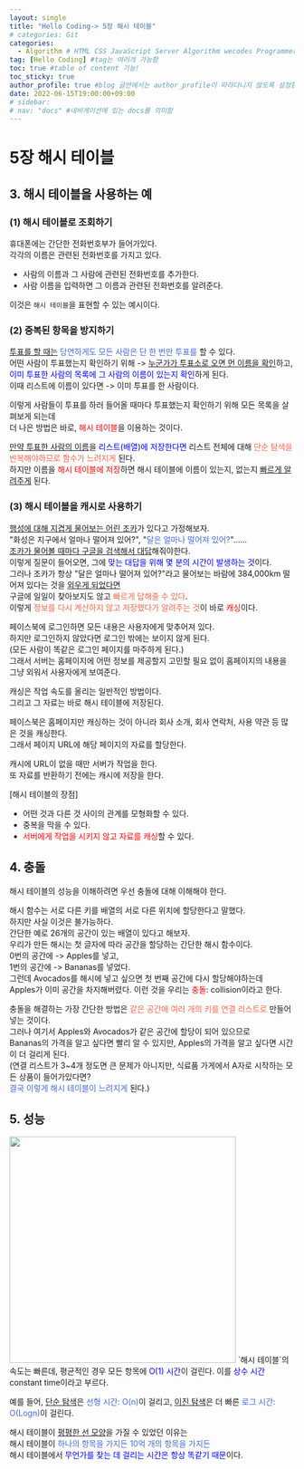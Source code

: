```yaml
---
layout: single
title: "Hello Coding-> 5장 해시 테이블"
# categories: Git
categories:
  - Algorithm # HTML CSS JavaScript Server Algorithm wecodes Programmers1 Programmers2 CS Github Blog
tag: [Hello Coding] #tag는 여러개 가능함
toc: true #table of content 기능!
toc_sticky: true
author_profile: true #blog 글안에서는 author_profile이 따라다니지 않도록 설정함
date: 2022-06-15T19:00:00+09:00
# sidebar:
# nav: "docs" #네비게이션에 있는 docs를 의미함
---
```

# 5장 해시 테이블
## 3. 해시 테이블을 사용하는 예
### (1) 해시 테이블로 조회하기
휴대폰에는 간단한 전화번호부가 들어가있다.  
각각의 이름은 관련된 전화번호를 가지고 있다.  

- 사람의 이름과 그 사람에 관련된 전화번호를 추가한다.  
- 사람 이름을 입력하면 그 이름과 관련된 전화번호를 알려준다.  

이것은 `해시 테이블`을 표현할 수 있는 예시이다.  

### (2) 중복된 항목을 방지하기
<u>투표를 할 때는</u> <span style="color:royalblue">당연하게도 모든 사람은 단 한 번만 투표를</span> 할 수 있다.  
어떤 사람이 투표했는지 확인하기 위해 -> <u>누군가가 투표소로 오면 먼 이름을 확인</u>하고,  
<span style="color:blue">이미 투표한 사람의 목록에 그 사람의 이름이 있는지 확인</span>하게 된다.  
이때 리스트에 이름이 있다면 -> 이미 투표를 한 사람이다.  

이렇게 사람들이 투표를 하러 들어올 때마다 투표했는지 확인하기 위해 모든 목록을 살펴보게 되는데  
더 나은 방법은 바로, <span style="color:red">해시 테이블</span>을 이용하는 것이다.  

<u>만약 투표한 사람의 이름</u>을 <span style="color:blue">리스트(배열)에 저장한다면</span> 리스트 전체에 대해 <span style="color:tomato">단순 탐색을 반복해야하므로 함수가 느려지게</span> 된다.  
하지만 이름을 <span style="color:red">해시 테이블에 저장</span>하면 해시 테이블에 이름이 있는지, 없는지 <u>빠르게 알려주게</u> 된다.  

### (3) 해시 테이블을 캐시로 사용하기
<u>행성에 대해 지겹게 물어보는 어린 조카</u>가 있다고 가정해보자.  
"화성은 지구에서 얼마나 떨어져 있어?", "<span style="color:royalblue">달은 얼마나 떨어져 있어?</span>"......  
<u>조카가 물어볼 때마다 구글을 검색해서 대답</u>해줘야한다.  
이렇게 질문이 들어오면, 그에 <span style="color:blue">맞는 대답을 위해 몇 분의 시간이 발생하는 것</span>이다.  
그러나 조카가 항상 "달은 얼마나 떨어져 있어?"라고 물어보는 바람에 384,000km 떨어져 있다는 것을 <u>외우게 되었다면</u>  
구글에 일일이 찾아보지도 않고 <span style="color:tomato">빠르게 답해줄 수 있다</span>.  
이렇게 <span style="color:tomato">정보를 다시 계산하지 않고 저장했다가 알려주는 것</span>이 바로 <span style="color:red">캐싱</span>이다.  

페이스북에 로그인하면 모든 내용은 사용자에게 맞추어져 있다.  
하지만 로그인하지 않았다면 로그인 밖에는 보이지 않게 된다.  
(모든 사람이 똑같은 로그인 페이지를 마주하게 된다.)  
그래서 서버는 홈페이지에 어떤 정보를 제공할지 고민할 필요 없이 홈페이지의 내용을 그냥 외워서 사용자에게 보여준다.  

캐싱은 작업 속도를 올리는 일반적인 방법이다.  
그리고 그 자료는 바로 해시 테이블에 저장된다.  

페이스북은 홈페이지만 캐싱하는 것이 아니라 회사 소개, 회사 연락처, 사용 약관 등 많은 것을 캐싱한다.  
그래서 페이지 URL에 해당 페이지의 자료를 할당한다.  

캐시에 URL이 없을 때만 서버가 작업을 한다.  
또 자료를 반환하기 전에는 캐시에 저장을 한다.  

[해시 테이블의 장점]  
- 어떤 것과 다른 것 사이의 관계를 모형화할 수 있다.  
- 중복을 막을 수 있다.  
- <span style="color:red">서버에게 작업을 시키지 않고 자료를 캐싱</span>할 수 있다.  

## 4. 충돌
해시 테이블의 성능을 이해하려면 우선 충돌에 대해 이해해야 한다.  

해시 함수는 서로 다른 키를 배열의 서로 다른 위치에 할당한다고 말했다.  
하지만 사실 이것은 불가능하다.  
간단한 예로 26개의 공간이 있는 배열이 있다고 해보자.  
우리가 만든 해시는 첫 글자에 따라 공간을 할당하는 간단한 해시 함수이다.  
0번의 공간에 -> Apples를 넣고,  
1번의 공간에 -> Bananas를 넣었다.  
그런데 Avocados를 해시에 넣고 싶으면 첫 번째 공간에 다시 할당해야하는데  
Apples가 이미 공간을 차지해버렸다. 이런 것을 우리는 <span style="color:red">충돌</span>: collision이라고 한다.  

충돌을 해결하는 가장 간단한 방법은 <span style="color:tomato">같은 공간에 여러 개의 키를 연결 리스트로</span> 만들어 넣는 것이다.  
그러나 여기서 Apples와 Avocados가 같은 공간에 할당이 되어 있으므로  
Bananas의 가격을 알고 싶다면 빨리 알 수 있지만, Apples의 가격을 알고 싶다면 시간이 더 걸리게 된다.  
(연결 리스트가 3~4개 정도면 큰 문제가 아니지만, 식료품 가게에서 A자로 시작하는 모든 상품이 들어가있다면?  
<span style="color:royalblue">결국 이렇게 해시 테이블이 느려지게</span> 된다.)  

## 5. 성능
<img src="https://user-images.githubusercontent.com/87808288/173979315-5eb79a42-90a8-4fc6-980f-ad59fa994db6.png" width="400">  
`해시 테이블`의 속도는 빠른데,  
평균적인 경우 모든 항목에 <span style="color:blue">O(1) 시간</span>이 걸린다. 이를 <span style="color:blue">상수 시간</span> constant time이라고 부르다.  

예를 들어, <u>단순 탐색</u>은 <span style="color:royalblue">선형 시간: O(n)</span>이 걸리고, <u>이진 탐색</u>은 더 빠른 <span style="color:royalblue">로그 시간: O(Logn)</span>이 걸린다.  

해시 테이블이 <u>평평한 선 모양</u>을 가질 수 있었던 이유는  
해시 테이블이 <span style="color:royalblue">하나의 항목을 가지든 10억 개의 항목을 가지든</span>  
해시 테이블에서 <span style="color:blue">무언가를 찾는 데 걸리는 시간은 항상 똑같기 때문</span>이다.  


<!-- <span style="color:royalblue"> -->

<!-- ### 2. Link 넣기

```

유형 1: (설명어를 입력) : [gunhee's coding blog](https://gunhee-jeong.github.io/)
유형 2: (URL 자동연결) : <https://gunhee-jeong.github.io/>
유형 3: (동일 파일 내 '문단으로 이동') : [1. Header로 이동](###-1-header)

```

유형 1: (설명어를 입력) : [gunhee's coding blog](https://gunhee-jeong.github.io/)
유형 2: (URL 자동연결) : <https://gunhee-jeong.github.io/>
유형 3: (동일 파일 내 '문단으로 이동') : [1. Header로 이동](#1-header)
유형 3의 방법

1. 특수문자를 제거
2. 스페이스는 -로 바꾸고
3. 대문자는 소문자로!
   그래서 ### 1. Header -> #1-header

## Link: [google][https://www.google.com/]

### 3. 수평선

```

---

```

---

### 4. 라인 바꾸기

```

스페이스바를 2번 눌러주면 다음칸으로
이동할 수 있어요!

```

---

스페이스바를 2번 눌러주면
다음칸으로 이동할 수 있어요!

### 5. list 만들기

```

1. 1번
2. 2번
3. 3번

- 순서없는 list
  - 순서없는 list
    - 순서없는 list

```

1. 1번
2. 2번
3. 3번

- 순서없는 list
  - 순서없는 list
    - 순서없는 list

---

### 6. font 관련

```

**진하게** -> 볼드
_기울여서_ -> 이탤릭체
~~취소선~~ -> 취소선

<ul>밑줄넣기</ul> -> 밑줄
<span style="color:red">빨간 글씨</span> -> 글자색
이것이 `인라인` 입니다 -> 인라인 코드
```

**진하게** -> 볼드
_기울여서_ -> 이탤릭체
~~취소선~~ -> 취소선
<u>밑줄넣기</u> -> 밑줄
<span style="color:red">빨간 글씨</span>
이것이 `인라인` 입니다 -> 인라인 코드

---

### 7. 인용구문

```
> coding
>
> > JavaScript
> >
> > > 내가 프짱!
```

> coding
>
> > JavaScript
> >
> > > 내가 프짱!

---

### 8. 이미지 삽입

```
유형1: ('사이즈를 조절' -> HTML 태그 사용) : <img src="https://gunhee-jeong.github.io/assets/images/blogLogo.png" width="300" height="200">
유형2: (이미지 삽입 후 -> 링크 걸기)
[![이미지](https://gunhee-jeong.github.io/assets/images/blogLogo/blogLogo.png)](https://gunhee-jeong.github.io/)
```

유형1: ('사이즈를 조절' -> HTML 태그 사용) : <img src="https://gunhee-jeong.github.io/assets/images/blogLogo.png" width="300" height="200">
유형2: (이미지 삽입 후 -> 링크 걸기)
[![이미지](https://gunhee-jeong.github.io/assets/images/blogLogo.png)](https://gunhee-jeong.github.io/)

### 9. 표 만들기

```
||국어|영어|
| :--- | ---: | :--: |
|건희 | 100점 | 100점
|철수 | 100점 | 100점
```

|      |  국어 | 영어  |
| :--- | ----: | :---: |
| 건희 | 100점 | 100점 |
| 철수 | 100점 | 100점 |

> - header를 넣고 싶은 경우 ---을 사용하고 :을 이용하여 정렬에 사용함!

### 10. 토글 만들기

```
<details>
<summary>여기를 누르세요</summary>
<div markdown="1">
숨겨진 내용
</div>
</details>
```

<details>
<summary>여기를 누르세요</summary>
<div markdown="1">
숨겨진 내용
</div>
</details> -->

